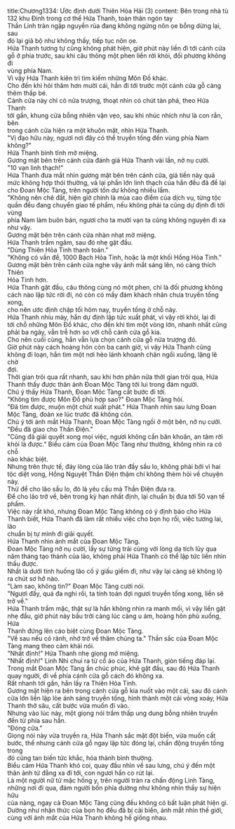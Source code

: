 title:Chương1334: Ước định dưới Thiên Hỏa Hải (3)
content:
Bên trong nhà tù 132 khu Đinh trong cơ thể Hứa Thanh, toàn thân ngón tay<br>Thần Linh tràn ngập nguyền rủa đang không ngừng nôn ọe bỗng dừng lại, sau<br>đó lại giả bộ như không thấy, tiếp tục nôn ọe.<br>Hứa Thanh tương tự cũng không phát hiện, giờ phút này liền đi tới cánh cửa<br>gỗ ở phía trước, sau khi câu thông một phen liền rời khỏi, đối phương không đi<br>vùng phía Nam.<br>Vì vậy Hứa Thanh kiên trì tìm kiếm những Môn Đồ khác.<br>Cho đến khi hỏi thăm hơn mười cái, hắn đi tới trước một cánh cửa gỗ càng<br>thêm thấp bé.<br>Cánh cửa này chỉ có nửa trượng, thoạt nhìn có chút tàn phá, theo Hứa Thanh<br>tới gần, khung cửa bỗng nhiên vặn vẹo, sau khi nhúc nhích như là con rắn, bên<br>trong cánh cửa hiện ra một khuôn mặt, nhìn Hứa Thanh.<br>"Vị đạo hữu này, ngươi nơi đây có thể truyền tống đến vùng phía Nam<br>không?"<br>Hứa Thanh bình tĩnh mở miệng.<br>Gương mặt bên trên cánh cửa đánh giá Hứa Thanh vài lần, nở nụ cười.<br>"10 vạn linh thạch!"<br>Hứa Thanh đưa mắt nhìn gương mặt bên trên cánh cửa, giá tiền này quá<br>mức không hợp thói thường, vả lại phần lớn linh thạch của hắn đều đã để lại<br>cho Đoan Mộc Tàng, trên người tồn dư không nhiều lắm.<br>"Không nên chê đắt, hiện giờ chính là mùa cao điểm của dịch vụ, từng tộc<br>quần đều đang chuyển giao tế phẩm, nếu không phải ta cũng dự định đi tới vùng<br>phía Nam làm buôn bán, ngươi cho ta mười vạn ta cũng không nguyện đi xa<br>như vậy.<br>Gương mặt bên trên cánh cửa nhàn nhạt mở miệng.<br>Hứa Thanh trầm ngâm, sau đó nhẹ gật đầu.<br>"Dùng Thiên Hỏa Tinh thanh toán."<br>"Không có vấn đề, 1000 Bạch Hỏa Tinh, hoặc là một khối Hồng Hỏa Tinh."<br>Gương mặt bên trên cánh cửa nghe vậy ánh mắt sáng lên, nó càng thích Thiên<br>Hỏa Tinh hơn.<br>Hứa Thanh gật đầu, câu thông cùng nó một phen, chỉ là đối phương không<br>cách nào lập tức rời đi, nó còn có mấy đám khách nhân chưa truyền tống xong,<br>cho nên ước định chập tối hôm nay, truyền tống ở chỗ này.<br>Hứa Thanh nhíu mày, hắn dự định lập tức xuất phát, vì vậy rời khỏi, lại đi<br>tới chỗ những Môn Đồ khác, cho đến khi tìm một vòng lớn, nhanh nhất cũng<br>phải ba ngày, vẫn trễ hơn so với chỗ cánh cửa gỗ kia.<br>Cho nên cuối cùng, hắn vẫn lựa chọn cánh cửa gỗ nửa trượng đó.<br>Giờ phút này cách hoàng hôn còn ba canh giờ, vì vậy Hứa Thanh cũng<br>không đi loạn, hắn tìm một nơi hẻo lánh khoanh chân ngồi xuống, lặng lẽ chờ<br>đợi.<br>Thời gian trôi qua rất nhanh, sau khi hơn phân nữa thời gian trôi qua, Hứa<br>Thanh thấy được thân ảnh Đoan Mộc Tàng tới lui trong đám người.<br>Chú ý thấy Hứa Thanh, Đoan Mộc Tàng cất bước đi tới.<br>"Không tìm được Môn Đồ phù hợp sao?" Đoan Mộc Tàng hỏi.<br>"Đã tìm được, muộn một chút xuất phát." Hứa Thanh nhìn sau lưng Đoan<br>Mộc Tàng, đoàn xe lúc trước đã không còn.<br>Chú ý tới ánh mắt Hứa Thanh, Đoan Mộc Tàng ngồi ở một bên, nở nụ cười.<br>"Đều đã giao cho Thần Điện."<br>"Cũng đã giải quyết xong mọi việc, ngươi không cần băn khoăn, an tâm rời<br>khỏi là được." Biểu cảm của Đoan Mộc Tàng như thường, không nhìn ra có chỗ<br>nào khác biệt.<br>Nhưng trên thực tế, đáy lòng của lão tràn đầy sầu lo, không phải bởi vì hai<br>tộc diệt vong, Hồng Nguyệt Thần Điện thậm chí không thèm hỏi về chuyện này.<br>Thứ để cho lão sầu lo, đó là yêu cầu mà Thần Điện đưa ra.<br>Để cho lão trở về, bên trong kỳ hạn nhất định, lại chuẩn bị đưa tới 50 vạn tế<br>phẩm.<br>Việc này rất khó, nhưng Đoan Mộc Tàng không có ý định báo cho Hứa<br>Thanh biết, Hứa Thanh đã làm rất nhiều việc cho bọn họ rồi, việc tương lai, lão<br>chuẩn bị tự mình đi giải quyết.<br>Hứa Thanh nhìn ánh mắt của Đoan Mộc Tàng.<br>Đoan Mộc Tàng nở nụ cười, lấy sự từng trải cùng với lòng dạ tích lũy qua<br>năm tháng tạo thành của lão, không phải Hứa Thanh có thể lập tức liền nhìn<br>thấu được.<br>Nhất là dưới tình huống lão cố ý giấu giếm đi, như vậy lại càng sẽ không lộ<br>ra chút sơ hở nào.<br>"Làm sao, không tin?" Đoan Mộc Tàng cười nói.<br>"Ngươi đấy, quá đa nghi rồi, ta tính toán đợi ngươi truyền tống xong, liền sẽ<br>trở về."<br>Hứa Thanh trầm mặc, thật sự là hắn không nhìn ra manh mối, vì vậy liền gật<br>nhẹ đầu, giờ phút này bầu trời càng lúc càng u ám, hoàng hôn phủ xuống, Hứa<br>Thanh đứng lên cáo biệt cùng Đoan Mộc Tàng.<br>"Về sau nếu có rảnh, nhớ trở về thăm chúng ta." Thần sắc của Đoan Mộc<br>Tàng mang theo cảm khái nói.<br>"Nhất định!" Hứa Thanh nhẹ giọng mở miệng.<br>"Nhất định!" Linh Nhi chui ra từ cổ áo của Hứa Thanh, giòn tiếng đáp lại.<br>Trong mắt Đoan Mộc Tàng ẩn chúc phúc, khẽ gật đầu, sau đó Hứa Thanh<br>quay người, đi về phía cánh cửa gỗ cách đó không xa.<br>Rất nhanh tới gần, hắn lấy ra Thiên Hỏa Tinh.<br>Gương mặt hiện ra bên trong cánh cửa gỗ kia nuốt vào một cái, sau đó cánh<br>cửa lớn liền lập lòe ánh sáng truyền tống, hình thành một cái vòng xoáy, Hứa<br>Thanh thở sâu, cất bước vừa muốn đi vào.<br>Nhưng vào lúc này, một giọng nói trầm thấp ung dung bỗng nhiên truyền<br>đến từ phía sau hắn.<br>"Đóng cửa."<br>Giọng nói này vừa truyền ra, Hứa Thanh sắc mặt đột biến, vừa muốn cất<br>bước, thế nhưng cánh cửa gỗ ngay lập tức đóng lại, chấn động truyền tống trong<br>đó cũng tan biến tức khắc, hóa thành bình thường.<br>Biểu cảm Hứa Thanh khó coi, quay đầu nhìn về sau lưng, chú ý đến một<br>thân ảnh từ đằng xa đi tới, con ngươi hắn co rút lại.<br>Là một người nữ tử mặc hồng y, trên người tràn ra chấn động Linh Tàng,<br>những nơi đi qua, đám người bốn phía dường như không nhìn thấy sự hiện hữu<br>của nàng, ngay cả Đoan Mộc Tàng cũng đều không có bất luận phát hiện gì.<br>Dường như nhận thức của bọn họ đều đã bị cải biến, ánh mắt nhìn thế giới,<br>cùng với ánh mắt của Hứa Thanh không hề giống nhau.